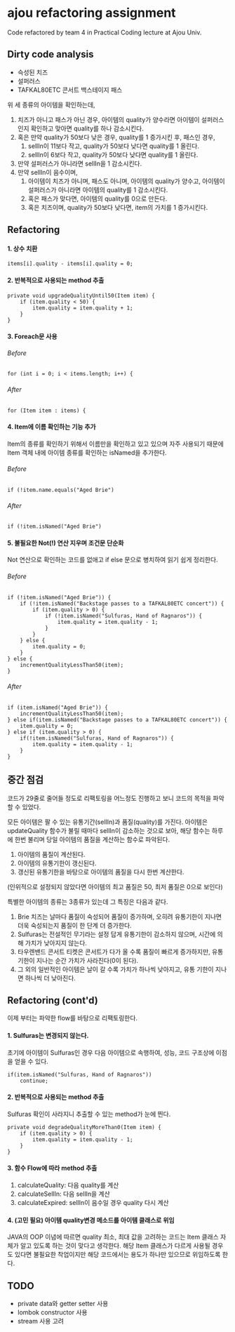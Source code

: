 # ajou refactoring assignment
Code refactored by team 4 in Practical Coding lecture at Ajou Univ.

## Dirty code analysis
- 슥성된 치즈
- 설퍼러스
- TAFKAL80ETC 콘서트 백스테이지 패스

위 세 종류의 아이템을 확인하는데,
1. 치즈가 아니고 패스가 아닌 경우, 아이템의 quality가 양수라면
아이템이 설퍼러스인지 확인하고 맞아면 quality를 하나 감소시킨다.
2. 혹은 만약 quality가 50보다 낮은 경우, quality를 1 증가시킨 후, 패스인 경우,
     1. sellIn이 11보다 작고, quality가 50보다 낮다면 quality를 1 올린다.
     2. sellIn이 6보다 작고, quality가 50보다 낮다면 quality를 1 올린다. 
3. 만약 설퍼러스가 아니라면 sellIn을 1 감소시킨다.
4. 만약 sellIn이 음수이며,
    1. 아이템이 치즈가 아니며, 패스도 아니며, 아이템의 quality가 양수고, 아이템이
    설퍼러스가 아니라면 아이템의 quality를 1 감소시킨다.
    2. 혹은 패스가 맞다면, 아이템의 quality를 0으로 만든다.
    3. 혹은 치즈이며, quality가 50보다 낮다면, item의 가치를 1 증가시킨다.
    
## Refactoring
#### 1. 상수 치환
```$xslt
items[i].quality - items[i].quality = 0;
```
#### 2. 반복적으로 사용되는 method 추출
```$xslt
private void upgradeQualityUntil50(Item item) {
    if (item.quality < 50) {
        item.quality = item.quality + 1;
    }
}
```
#### 3. Foreach문 사용
###### Before
```$xslt
for (int i = 0; i < items.length; i++) {
```
###### After
```$xslt
for (Item item : items) {
```
#### 4. Item에 이름 확인하는 기능 추가
Item의 종류를 확인하기 위해서 이름만을 확인하고 있고 있으며 자주 사용되기 때문에 
Item 객체 내에 아이템 종류를 확인하는 isNamed을 추가한다.
###### Before 
```$xslt
if (!item.name.equals("Aged Brie")
```
###### After 
```$xslt
if (!item.isNamed("Aged Brie")
```
#### 5. 불필요한 Not(!) 연산 지우며 조건문 단순화
Not 연산으로 확인하는 코드를 없애고 if else 문으로 병치하여 읽기 쉽게 정리한다.
###### Before 
```$xslt
if (!item.isNamed("Aged Brie")) {
    if (!item.isNamed("Backstage passes to a TAFKAL80ETC concert")) {
        if (item.quality > 0) {
            if (!item.isNamed("Sulfuras, Hand of Ragnaros")) {
                item.quality = item.quality - 1;
            }
        }
    } else {
        item.quality = 0;
    }
} else {
    incrementQualityLessThan50(item);
}
```
###### After 
```$xslt
if (item.isNamed("Aged Brie")) {
    incrementQualityLessThan50(item);
} else if(item.isNamed("Backstage passes to a TAFKAL80ETC concert")) {
    item.quality = 0;
} else if (item.quality > 0) {
    if(!item.isNamed("Sulfuras, Hand of Ragnaros")) {
        item.quality = item.quality - 1;
    }
}
```
## 중간 점검
코드가 29줄로 줄어들 정도로 리팩토링을 어느정도 진행하고 보니 코드의 목적을 파악할 수 있었다. 

모든 아이템은 팔 수 있는 유통기간(sellIn)과 품질(quality)를 가진다.
아이템은 updateQuality 함수가 불릴 때마다 sellIn이 감소하는 것으로 보아,
해당 함수는 하루에 한번 불리며 당일 아이템의 품질을 계산하는 함수로 파악된다.
1. 아이템의 품질이 계산된다.
2. 아이템의 유통기한이 갱신된다.
3. 갱신된 유통기한을 바탕으로 아이템의 품질을 다시 한번 계산한다.

(인위적으로 설정되지 않았다면 아이템의 최고 품질은 50, 최저 품질은 0으로 보인다)

특별한 아이템의 종류는 3종류가 있는데 그 특징은 다음과 같다. 
1. Brie 치즈는 날마다 품질이 숙성되어 품질이 증가하며,
 오히려 유통기한이 지나면 더욱 숙성되는지 품질이 한 단계 더 증가한다.
2. Sulfuras는 전설적인 무기라는 설정 답게 유통기한이 감소하지 않으며,
 시간에 의해 가치가 낮아지지 않는다.
3. 타우렌밴드 콘서트 티켓은 콘서트가 다가 올 수록 품질이 빠르게 증가하지만,
 유통기한이 지나는 순간 가치가 사라진다(0이 된다).
4. 그 외의 일반적인 아이템은 날이 갈 수록 가치가 하나씩 낮아지고,
 유통 기한이 지나면 하나씩 더 낮아진다.
 
## Refactoring (cont'd)
이제 부터는 파악한 flow를 바탕으로 리팩토링한다.
#### 1. Sulfuras는 변경되지 않는다.
초기에 아이템이 Sulfuras인 경우 다음 아이템으로 속행하여,
 성능, 코드 구조상에 이점을 얻을 수 있다.
```$xslt
if(item.isNamed("Sulfuras, Hand of Ragnaros"))
    continue;
```
#### 2. 반복적으로 사용되는 method 추출
Sulfuras 확인이 사라지니 추출할 수 있는 method가 눈에 띈다.
```$xslt
private void degradeQualityMoreThan0(Item item) {
    if (item.quality > 0) {
        item.quality = item.quality - 1;
    }
}
```

#### 3. 함수 Flow에 따라 method 추출
1. calculateQuality: 다음 quality를 계산
2. calculateSellIn: 다음 sellIn을 계산
3. calculateExpired: sellIn이 음수일 경우 quality 다시 계산

#### 4. (고민 필요) 아이템 quality변경 메소드를 아이템 클래스로 위임
JAVA의 OOP 이념에 따르면 quality 최소, 최대 값을 고려하는 코드는 Item 클래스 자체가
 알고 있도록 하는 것이 맞다고 생각한다. 해당 Item 클래스가 다르게 사용될 경우도 있다면
 불필요한 착업이지만 해당 코드에서는 용도가 하나만 있으므로 위임하도록 한다.

## TODO
- private data와 getter setter 사용
- lombok constructor 사용
- stream 사용 고려

 

